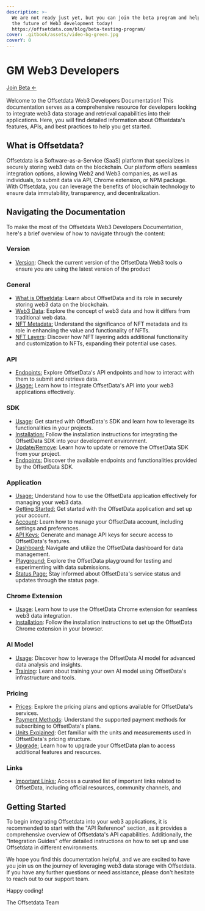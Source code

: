 ```yaml
---
description: >-
  We are not ready just yet, but you can join the beta program and help shape
  the future of Web3 development today!  
  https://offsetdata.com/blog/beta-testing-program/
cover: .gitbook/assets/video-bg-green.jpg
coverY: 0
---
```


# GM Web3 Developers

[Join Beta <-](https://offsetdata.com/blog/beta-testing-program/)\
\
Welcome to the Offsetdata Web3 Developers Documentation! This documentation serves as a comprehensive resource for developers looking to integrate web3 data storage and retrieval capabilities into their applications. Here, you will find detailed information about Offsetdata's features, APIs, and best practices to help you get started.

## What is Offsetdata?

Offsetdata is a Software-as-a-Service (SaaS) platform that specializes in securely storing web3 data on the blockchain. Our platform offers seamless integration options, allowing Web2 and Web3 companies, as well as individuals, to submit data via API, Chrome extension, or NPM package. With Offsetdata, you can leverage the benefits of blockchain technology to ensure data immutability, transparency, and decentralization.

## Navigating the Documentation

To make the most of the Offsetdata Web3 Developers Documentation, here's a brief overview of how to navigate through the content:



### Version

* [Version](version.md): Check the current version of the OffsetData Web3 tools o ensure you are using the latest version of the product

### General

* [What is Offsetdata](general/what-is-offsetdata.md): Learn about OffsetData and its role in securely storing web3 data on the blockchain.
* [Web3 Data](general/web3-data.md): Explore the concept of web3 data and how it differs from traditional web data.
* [NFT Metadata:](general/nft-metadata.md) Understand the significance of NFT metadata and its role in enhancing the value and functionality of NFTs.
* [NFT Layers](general/nft-layers.md): Discover how NFT layering adds additional functionality and customization to NFTs, expanding their potential use cases.

### API

* [Endpoints:](api/endpoints.md) Explore OffsetData's API endpoints and how to interact with them to submit and retrieve data.
* [Usage:](api/usage.md) Learn how to integrate OffsetData's API into your web3 applications effectively.

### SDK

* [Usage](sdk/usage.md): Get started with OffsetData's SDK and learn how to leverage its functionalities in your projects.
* [Installation:](sdk/installation.md) Follow the installation instructions for integrating the OffsetData SDK into your development environment.
* [Update/Remove](sdk/update-remove.md): Learn how to update or remove the OffsetData SDK from your project.
* [Endpoints:](sdk/endpoints.md) Discover the available endpoints and functionalities provided by the OffsetData SDK.

### Application

* [Usage](https://chat.openai.com/application/usage.md)[:](application/usage.md) Understand how to use the OffsetData application effectively for managing your web3 data.
* [Getting Started](https://chat.openai.com/application/getting-started.md)[:](application/getting-started.md) Get started with the OffsetData application and set up your account.
* [Account](application/account.md): Learn how to manage your OffsetData account, including settings and preferences.
* [API Keys:](application/api-keys.md) Generate and manage API keys for secure access to OffsetData's features.
* [Dashboard:](application/dashboard.md) Navigate and utilize the OffsetData dashboard for data management.
* [Playground:](application/playground.md) Explore the OffsetData playground for testing and experimenting with data submissions.
* [Status Page](https://chat.openai.com/application/status-page.md)[:](application/status-page.md) Stay informed about OffsetData's service status and updates through the status page.

### Chrome Extension

* [Usage](chrome-extension/usage.md): Learn how to use the OffsetData Chrome extension for seamless web3 data integration.
* [Installation](chrome-extension/installation.md): Follow the installation instructions to set up the OffsetData Chrome extension in your browser.

### AI Model

* [Usage](ai-model/usage.md): Discover how to leverage the OffsetData AI model for advanced data analysis and insights.
* [Training](ai-model/training.md): Learn about training your own AI model using OffsetData's infrastructure and tools.

### Pricing

* [Prices](pricing/prices.md): Explore the pricing plans and options available for OffsetData's services.
* [Payment Methods](pricing/payment-methods.md): Understand the supported payment methods for subscribing to OffsetData's plans.
* [Units Explained](pricing/units-explained.md): Get familiar with the units and measurements used in OffsetData's pricing structure.
* [Upgrade](https://chat.openai.com/pricing/upgrade.md)[:](pricing/upgrade.md) Learn how to upgrade your OffsetData plan to access additional features and resources.

### Links

* [Important Links](https://chat.openai.com/links/important-links.md)[:](links/important-links.md) Access a curated list of important links related to OffsetData, including official resources, community channels, and

## Getting Started

To begin integrating Offsetdata into your web3 applications, it is recommended to start with the "API Reference" section, as it provides a comprehensive overview of Offsetdata's API capabilities. Additionally, the "Integration Guides" offer detailed instructions on how to set up and use Offsetdata in different environments.

We hope you find this documentation helpful, and we are excited to have you join us on the journey of leveraging web3 data storage with Offsetdata. If you have any further questions or need assistance, please don't hesitate to reach out to our support team.

Happy coding!

The Offsetdata Team
